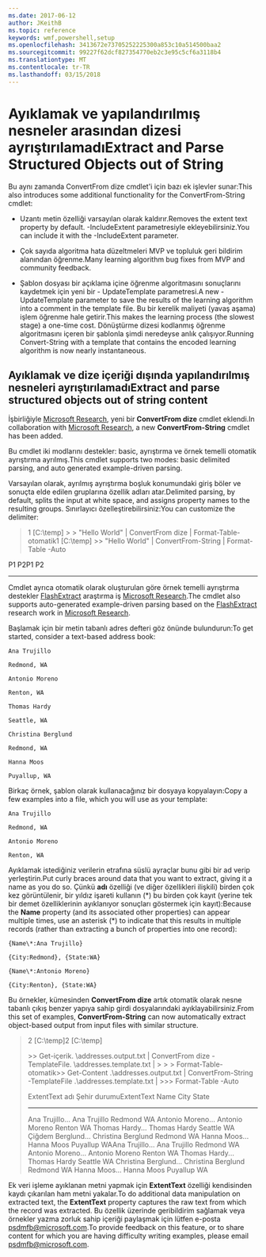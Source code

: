 ```yaml
---
ms.date: 2017-06-12
author: JKeithB
ms.topic: reference
keywords: wmf,powershell,setup
ms.openlocfilehash: 3413672e73705252225300a853c10a514500baa2
ms.sourcegitcommit: 99227f62dcf827354770eb2c3e95c5cf6a3118b4
ms.translationtype: MT
ms.contentlocale: tr-TR
ms.lasthandoff: 03/15/2018
---
```

# <a name="extract-and-parse-structured-objects-out-of-string"></a><span data-ttu-id="b12cd-102">Ayıklamak ve yapılandırılmış nesneler arasından dizesi ayrıştırılamadı</span><span class="sxs-lookup"><span data-stu-id="b12cd-102">Extract and Parse Structured Objects out of String</span></span>
<span data-ttu-id="b12cd-103">Bu aynı zamanda ConvertFrom dize cmdlet'i için bazı ek işlevler sunar:</span><span class="sxs-lookup"><span data-stu-id="b12cd-103">This also introduces some additional functionality for the ConvertFrom-String cmdlet:</span></span>

-   <span data-ttu-id="b12cd-104">Uzantı metin özelliği varsayılan olarak kaldırır.</span><span class="sxs-lookup"><span data-stu-id="b12cd-104">Removes the extent text property by default.</span></span> <span data-ttu-id="b12cd-105">-IncludeExtent parametresiyle ekleyebilirsiniz.</span><span class="sxs-lookup"><span data-stu-id="b12cd-105">You can include it with the -IncludeExtent parameter.</span></span>

-   <span data-ttu-id="b12cd-106">Çok sayıda algoritma hata düzeltmeleri MVP ve topluluk geri bildirim alanından öğrenme.</span><span class="sxs-lookup"><span data-stu-id="b12cd-106">Many learning algorithm bug fixes from MVP and community feedback.</span></span>

-   <span data-ttu-id="b12cd-107">Şablon dosyası bir açıklama içine öğrenme algoritmasını sonuçlarını kaydetmek için yeni bir - UpdateTemplate parametresi.</span><span class="sxs-lookup"><span data-stu-id="b12cd-107">A new -UpdateTemplate parameter to save the results of the learning algorithm into a comment in the template file.</span></span> <span data-ttu-id="b12cd-108">Bu bir kerelik maliyeti (yavaş aşama) işlem öğrenme hale getirir.</span><span class="sxs-lookup"><span data-stu-id="b12cd-108">This makes the learning process (the slowest stage) a one-time cost.</span></span> <span data-ttu-id="b12cd-109">Dönüştürme dizesi kodlanmış öğrenme algoritmasını içeren bir şablonla şimdi neredeyse anlık çalışıyor.</span><span class="sxs-lookup"><span data-stu-id="b12cd-109">Running Convert-String with a template that contains the encoded learning algorithm is now nearly instantaneous.</span></span>


<a name="extract-and-parse-structured-objects-out-of-string-content"></a><span data-ttu-id="b12cd-110">Ayıklamak ve dize içeriği dışında yapılandırılmış nesneleri ayrıştırılamadı</span><span class="sxs-lookup"><span data-stu-id="b12cd-110">Extract and parse structured objects out of string content</span></span>
----------------------------------------------------------

<span data-ttu-id="b12cd-111">İşbirliğiyle [Microsoft Research](http://research.microsoft.com/), yeni bir **ConvertFrom dize** cmdlet eklendi.</span><span class="sxs-lookup"><span data-stu-id="b12cd-111">In collaboration with [Microsoft Research](http://research.microsoft.com/), a new **ConvertFrom-String** cmdlet has been added.</span></span>

<span data-ttu-id="b12cd-112">Bu cmdlet iki modlarını destekler: basic, ayrıştırma ve örnek temelli otomatik ayrıştırma ayrılmış.</span><span class="sxs-lookup"><span data-stu-id="b12cd-112">This cmdlet supports two modes: basic delimited parsing, and auto generated example-driven parsing.</span></span>

<span data-ttu-id="b12cd-113">Varsayılan olarak, ayrılmış ayrıştırma boşluk konumundaki giriş böler ve sonuçta elde edilen gruplarına özellik adları atar.</span><span class="sxs-lookup"><span data-stu-id="b12cd-113">Delimited parsing, by default, splits the input at white space, and assigns property names to the resulting groups.</span></span> <span data-ttu-id="b12cd-114">Sınırlayıcı özelleştirebilirsiniz:</span><span class="sxs-lookup"><span data-stu-id="b12cd-114">You can customize the delimiter:</span></span>

> <span data-ttu-id="b12cd-115">1 \[C:\\temp\] &gt; &gt; "Hello World" | ConvertFrom dize | Format-Table-otomatik</span><span class="sxs-lookup"><span data-stu-id="b12cd-115">1 \[C:\\temp\] &gt;&gt; "Hello World" | ConvertFrom-String | Format-Table -Auto</span></span>

<span data-ttu-id="b12cd-116">P1    P2</span><span class="sxs-lookup"><span data-stu-id="b12cd-116">P1    P2</span></span>
--    --

<span data-ttu-id="b12cd-117">Cmdlet ayrıca otomatik olarak oluşturulan göre örnek temelli ayrıştırma destekler [FlashExtract](http://research.microsoft.com/en-us/um/people/sumitg/flashextract.html) araştırma iş [Microsoft Research](http://research.microsoft.com).</span><span class="sxs-lookup"><span data-stu-id="b12cd-117">The cmdlet also supports auto-generated example-driven parsing based on the [FlashExtract](http://research.microsoft.com/en-us/um/people/sumitg/flashextract.html) research work in [Microsoft Research](http://research.microsoft.com).</span></span>

<span data-ttu-id="b12cd-118">Başlamak için bir metin tabanlı adres defteri göz önünde bulundurun:</span><span class="sxs-lookup"><span data-stu-id="b12cd-118">To get started, consider a text-based address book:</span></span>

    Ana Trujillo

    Redmond, WA

    Antonio Moreno

    Renton, WA

    Thomas Hardy

    Seattle, WA

    Christina Berglund

    Redmond, WA

    Hanna Moos

    Puyallup, WA

<span data-ttu-id="b12cd-119">Birkaç örnek, şablon olarak kullanacağınız bir dosyaya kopyalayın:</span><span class="sxs-lookup"><span data-stu-id="b12cd-119">Copy a few examples into a file, which you will use as your template:</span></span>

    Ana Trujillo

    Redmond, WA

    Antonio Moreno

    Renton, WA

   

<span data-ttu-id="b12cd-120">Ayıklamak istediğiniz verilerin etrafına süslü ayraçlar bunu gibi bir ad verip yerleştirin.</span><span class="sxs-lookup"><span data-stu-id="b12cd-120">Put curly braces around data that you want to extract, giving it a name as you do so.</span></span> <span data-ttu-id="b12cd-121">Çünkü **adı** özelliği (ve diğer özellikleri ilişkili) birden çok kez görüntülenir, bir yıldız işareti kullanın (\*) bu birden çok kayıt (yerine tek bir demet özelliklerinin ayıklanıyor sonuçları göstermek için kayıt):</span><span class="sxs-lookup"><span data-stu-id="b12cd-121">Because the **Name** property (and its associated other properties) can appear multiple times, use an asterisk (\*) to indicate that this results in multiple records (rather than extracting a bunch of properties into one record):</span></span>

    {Name\*:Ana Trujillo}

    {City:Redmond}, {State:WA}

    {Name\*:Antonio Moreno}

    {City:Renton}, {State:WA}

<span data-ttu-id="b12cd-122">Bu örnekler, kümesinden **ConvertFrom dize** artık otomatik olarak nesne tabanlı çıkış benzer yapıya sahip girdi dosyalarındaki ayıklayabilirsiniz.</span><span class="sxs-lookup"><span data-stu-id="b12cd-122">From this set of examples, **ConvertFrom-String** can now automatically extract object-based output from input files with similar structure.</span></span>

> <span data-ttu-id="b12cd-123">2 \[C:\\temp\]</span><span class="sxs-lookup"><span data-stu-id="b12cd-123">2 \[C:\\temp\]</span></span>
>
> <span data-ttu-id="b12cd-124">&gt;&gt; Get-içerik. \\addresses.output.txt | ConvertFrom dize - TemplateFile. \\addresses.template.txt | &gt; &gt; &gt; Format-Table-otomatik</span><span class="sxs-lookup"><span data-stu-id="b12cd-124">&gt;&gt; Get-Content .\\addresses.output.txt | ConvertFrom-String -TemplateFile .\\addresses.template.txt | &gt;&gt;&gt; Format-Table -Auto</span></span>
>
> <span data-ttu-id="b12cd-125">ExtentText adı Şehir durumu</span><span class="sxs-lookup"><span data-stu-id="b12cd-125">ExtentText                     Name               City     State</span></span>
> ----------                     ----               ----     -----
> <span data-ttu-id="b12cd-126">Ana Trujillo...                Ana Trujillo       Redmond  WA Antonio Moreno...              Antonio Moreno Renton WA Thomas Hardy...                Thomas Hardy Seattle WA Çiğdem Berglund...          Christina Berglund Redmond  WA Hanna Moos...                  Hanna Moos         Puyallup WA</span><span class="sxs-lookup"><span data-stu-id="b12cd-126">Ana Trujillo...                Ana Trujillo       Redmond  WA Antonio Moreno...              Antonio Moreno     Renton   WA Thomas Hardy...                Thomas Hardy       Seattle  WA Christina Berglund...          Christina Berglund Redmond  WA Hanna Moos...                  Hanna Moos         Puyallup WA</span></span>

<span data-ttu-id="b12cd-127">Ek veri işleme ayıklanan metni yapmak için **ExtentText** özelliği kendisinden kaydı çıkarılan ham metni yakalar.</span><span class="sxs-lookup"><span data-stu-id="b12cd-127">To do additional data manipulation on extracted text, the **ExtentText** property captures the raw text from which the record was extracted.</span></span> <span data-ttu-id="b12cd-128">Bu özellik üzerinde geribildirim sağlamak veya örnekler yazma zorluk sahip içeriği paylaşmak için lütfen e-posta <psdmfb@microsoft.com>.</span><span class="sxs-lookup"><span data-stu-id="b12cd-128">To provide feedback on this feature, or to share content for which you are having difficulty writing examples, please email <psdmfb@microsoft.com>.</span></span>

